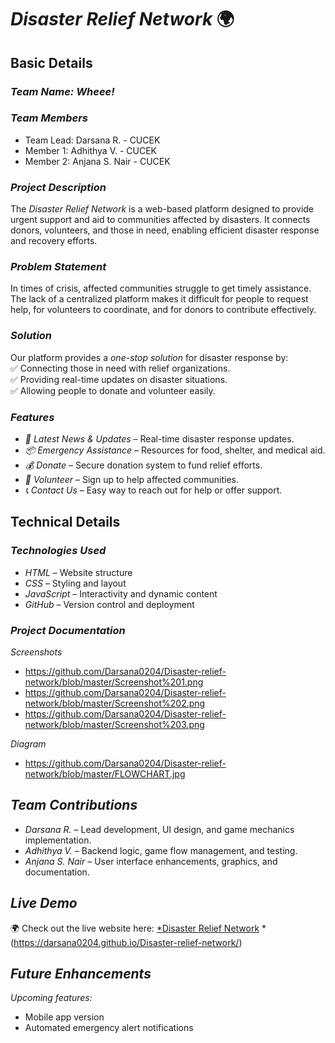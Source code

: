# *Disaster Relief Network* 🌍

## Basic Details 

### *Team Name: Wheee!*

### *Team Members*  
- Team Lead: Darsana R. - CUCEK 
- Member 1:  Adhithya V. - CUCEK
- Member 2: Anjana S. Nair - CUCEK

### *Project Description*  
The *Disaster Relief Network* is a web-based platform designed to provide urgent support and aid to communities affected by disasters. It connects donors, volunteers, and those in need, enabling efficient disaster response and recovery efforts.  

### *Problem Statement*  
In times of crisis, affected communities struggle to get timely assistance. The lack of a centralized platform makes it difficult for people to request help, for volunteers to coordinate, and for donors to contribute effectively.  

### *Solution*  
Our platform provides a *one-stop solution* for disaster response by:  
✅ Connecting those in need with relief organizations.  
✅ Providing real-time updates on disaster situations.  
✅ Allowing people to donate and volunteer easily.  

### *Features*  
- *📢 Latest News & Updates* – Real-time disaster response updates.  
- *📦 Emergency Assistance* – Resources for food, shelter, and medical aid.  
- *💰 Donate* – Secure donation system to fund relief efforts.  
- *🙌 Volunteer* – Sign up to help affected communities.  
- *📞 Contact Us* – Easy way to reach out for help or offer support.  


## Technical Details

### *Technologies Used*  
- *HTML* – Website structure  
- *CSS* – Styling and layout  
- *JavaScript* – Interactivity and dynamic content  
- *GitHub* – Version control and deployment

### *Project Documentation*
*Screenshots*
- https://github.com/Darsana0204/Disaster-relief-network/blob/master/Screenshot%201.png
- https://github.com/Darsana0204/Disaster-relief-network/blob/master/Screenshot%202.png
- https://github.com/Darsana0204/Disaster-relief-network/blob/master/Screenshot%203.png

*Diagram*
- https://github.com/Darsana0204/Disaster-relief-network/blob/master/FLOWCHART.jpg

## *Team Contributions*  
- *Darsana R.* – Lead development, UI design, and game mechanics implementation.  
- *Adhithya V.* – Backend logic, game flow management, and testing.  
- *Anjana S. Nair* – User interface enhancements, graphics, and documentation.  


## *Live Demo*  
🌍 Check out the live website here: [*Disaster Relief Network](#) *(https://darsana0204.github.io/Disaster-relief-network/)


## *Future Enhancements*  
   *Upcoming features:*   
- Mobile app version 
- Automated emergency alert notifications 

